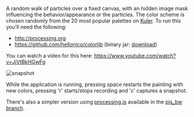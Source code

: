 A random walk of particles over a fixed canvas, with an hidden image mask influencing
the behavior/appearance or the particles. The color scheme is chosen randomly from
the 20 most popular palettes on [Kuler](https://kuler.adobe.com/). To run this you'll
need the following:

  - http://processing.org
  - https://github.com/hellonico/colorlib (binary jar: [download](http://cloud.carlos-rodrigues.com/processing/colorLib.jar))

You can watch a video for this here: https://www.youtube.com/watch?v=JjVtBkHGwFg

![snapshot](http://cloud.carlos-rodrigues.com/processing/painting-914-small.png)

While the application is running, pressing _space_ restarts the painting with new colors, pressing 'r' starts/stops recording and 'c' captures a snapshot.

There's also a simpler version using [processing.js](http://processingjs.org) available
in the [pjs_bw branch](https://github.com/carlosefr/BrownianMask/tree/pjs_bw).
